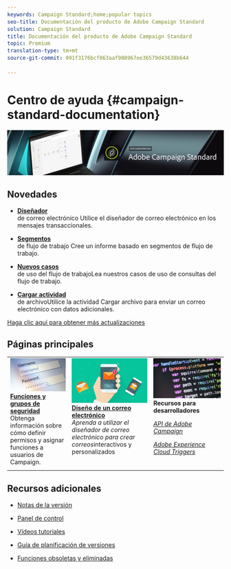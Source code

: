 ```yaml
---
keywords: Campaign Standard;home;popular topics
seo-title: Documentación del producto de Adobe Campaign Standard
solution: Campaign Standard
title: Documentación del producto de Adobe Campaign Standard
topic: Premium
translation-type: tm+mt
source-git-commit: 091f3176bcf063aaf908967ee36579d43638b644

---
```



# Centro de ayuda {#campaign-standard-documentation}

![](start/using/assets/banner_acs_doc.jpg)

## Novedades

* **[Diseñador](channels/using/event-transactional-messages.md)**<br/>de correo electrónico Utilice el diseñador de correo electrónico en los mensajes transaccionales.

* **[Segmentos](reporting/using/creating-a-report-workflow-segment.md)**<br/>de flujo de trabajo Cree un informe basado en segmentos de flujo de trabajo.

* **[Nuevos casos](automating/using/workflow-created-query-with-complement.md)**<br/>de uso del flujo de trabajoLea nuestros casos de uso de consultas del flujo de trabajo.

* **[Cargar actividad](automating/using/load-file.md)**<br/>de archivoUtilice la actividad Cargar archivo para enviar un correo electrónico con datos adicionales.

[Haga clic aquí para obtener más actualizaciones](rn/using/documentation-updates.md)

## Páginas principales

<table>
<tr>
  <td valign="top">
    <a href="administration/using/about-access-management.md">
      <img alt="Funciones" src="start/using/assets/roles.png"/>
    </a>
    <div>
    <a href="administration/using/about-access-management.md"><strong>Funciones y grupos de seguridad</strong></a>
    </div>
    <em></em>Obtenga información sobre cómo definir permisos y asignar funciones a usuarios de Campaign.
    <br>
  </td>
  <td valign="top">
    <a href="designing/using/designing-content-in-adobe-campaign.md">
      <img alt="Designer" src="start/using/assets/design.png" />
    </a>
    <div>
    <a href="designing/using/designing-content-in-adobe-campaign.md"><strong>Diseño de un correo electrónico</strong></a>
    </div>
    <em>Aprenda a utilizar el diseñador de correo electrónico para crear correos</em>interactivos y personalizados <br>
  </td>
  <td valign="top">
       <img alt="Desarrolladores" src="start/using/assets/dev.png" />
    <div>
    <strong>Recursos para desarrolladores</strong>
    </div>
    <p><em><a href="https://docs.campaign.adobe.com/doc/standard/en/api/ACS_API.html">API de Adobe Campaign</a></em></p>
    <p><em><a href="integrating/using/about-adobe-experience-cloud-triggers.md">Adobe Experience Cloud Triggers</a></em></p>
    <br>
  </td>
</tr>
</table>


## Recursos adicionales

* [Notas de la versión](rn/using/release-notes.md)

* [Panel de control](https://helpx.adobe.com/campaign/kb/control-panel.html)

* [Vídeos tutoriales](https://docs.adobe.com/content/help/en/campaign-learn/campaign-standard-tutorials/overview.html)

* [Guía de planificación de versiones](https://helpx.adobe.com/campaign/kb/acs-release-planning.html)

* [Funciones obsoletas y eliminadas](https://helpx.adobe.com/campaign/kb/acs-deprecated-and-removed-features.html)
